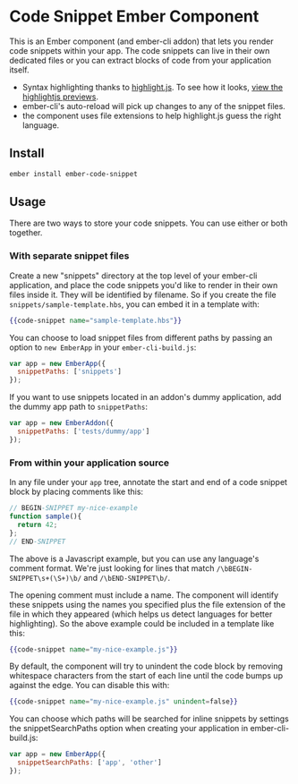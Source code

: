 Code Snippet Ember Component
============================

This is an Ember component (and ember-cli addon) that lets you render
code snippets within your app. The code snippets can live in their own
dedicated files or you can extract blocks of code from your
application itself.

- Syntax highlighting thanks to [highlight.js](http://highlightjs.org/). To see how it looks, [view the highlightjs previews](https://highlightjs.org/).
- ember-cli's auto-reload will pick up changes to any of the snippet files.
- the component uses file extensions to help highlight.js guess the
  right language.

Install
-------

``` sh
ember install ember-code-snippet
```

Usage
-----

There are two ways to store your code snippets. You can use either or
both together.

### With separate snippet files

Create a new "snippets" directory at the top level of your ember-cli
application, and place the code snippets you'd like to render in their
own files inside it. They will be identified by filename. So if you
create the file `snippets/sample-template.hbs`, you can embed it in a
template with:

```hbs
{{code-snippet name="sample-template.hbs"}}
```

You can choose to load snippet files from different paths by passing
an option to `new EmberApp` in your `ember-cli-build.js`:

```js
var app = new EmberApp({
  snippetPaths: ['snippets']
});
```

If you want to use snippets located in an addon's dummy application,
add the dummy app path to `snippetPaths`:

```js
var app = new EmberAddon({
  snippetPaths: ['tests/dummy/app']
});
```

### From within your application source

In any file under your `app` tree, annotate the start and end of a
code snippet block by placing comments like this:

```js
// BEGIN-SNIPPET my-nice-example
function sample(){
  return 42;
};
// END-SNIPPET
```

The above is a Javascript example, but you can use any language's
comment format. We're just looking for lines that match
`/\bBEGIN-SNIPPET\s+(\S+)\b/` and `/\bEND-SNIPPET\b/`.

The opening comment must include a name. The component will identify
these snippets using the names you specified plus the file extension
of the file in which they appeared (which helps us detect languages
for better highlighting). So the above example could be included in a
template like this:

```hbs
{{code-snippet name="my-nice-example.js"}}
```

By default, the component will try to unindent the code block by
removing whitespace characters from the start of each line until the
code bumps up against the edge. You can disable this with:

```hbs
{{code-snippet name="my-nice-example.js" unindent=false}}
```


You can choose which paths will be searched for inline snippets by
settings the snippetSearchPaths option when creating your application
in ember-cli-build.js:

```js
var app = new EmberApp({
  snippetSearchPaths: ['app', 'other']
});
```

